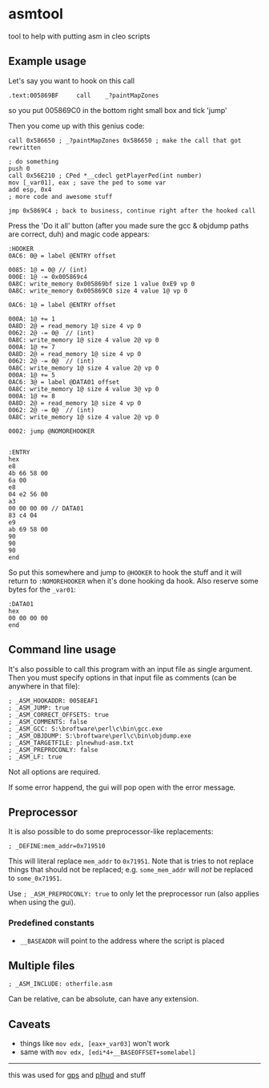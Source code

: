 
# asmtool

tool to help with putting asm in cleo scripts

Example usage
-------------

Let's say you want to hook on this call
```
.text:005869BF     call    _?paintMapZones
```
so you put 005869C0 in the bottom right small box and tick 'jump'

Then you come up with this genius code:
```
call 0x586650 ; _?paintMapZones 0x586650 ; make the call that got rewritten

; do something
push 0
call 0x56E210 ; CPed *__cdecl getPlayerPed(int number)
mov [_var01], eax ; save the ped to some var
add esp, 0x4
; more code and awesome stuff

jmp 0x5869C4 ; back to business, continue right after the hooked call
```

Press the 'Do it all' button (after you made sure the gcc & objdump paths are correct, duh) and magic code appears:

```
:HOOKER
0AC6: 0@ = label @ENTRY offset

0085: 1@ = 0@ // (int)
000E: 1@ -= 0x005869c4
0A8C: write_memory 0x005869bf size 1 value 0xE9 vp 0
0A8C: write_memory 0x005869C0 size 4 value 1@ vp 0

0AC6: 1@ = label @ENTRY offset

000A: 1@ += 1
0A8D: 2@ = read_memory 1@ size 4 vp 0
0062: 2@ -= 0@  // (int)
0A8C: write_memory 1@ size 4 value 2@ vp 0
000A: 1@ += 7
0A8D: 2@ = read_memory 1@ size 4 vp 0
0062: 2@ -= 0@  // (int)
0A8C: write_memory 1@ size 4 value 2@ vp 0
000A: 1@ += 5
0AC6: 3@ = label @DATA01 offset
0A8C: write_memory 1@ size 4 value 3@ vp 0
000A: 1@ += 8
0A8D: 2@ = read_memory 1@ size 4 vp 0
0062: 2@ -= 0@  // (int)
0A8C: write_memory 1@ size 4 value 2@ vp 0

0002: jump @NOMOREHOOKER


:ENTRY
hex
e8
4b 66 58 00 
6a 00 
e8
04 e2 56 00 
a3 
00 00 00 00 // DATA01
83 c4 04 
e9
ab 69 58 00 
90 
90 
90 
end
```

So put this somewhere and jump to `@HOOKER` to hook the stuff and it will return to `:NOMOREHOOKER` when it's done hooking da hook.
Also reserve some bytes for the `_var01`:

```
:DATA01
hex
00 00 00 00
end
```

Command line usage
------------------

It's also possible to call this program with an input file as single argument. Then you must specify options in that input file as comments (can be anywhere in that file):

```
; _ASM_HOOKADDR: 0058EAF1
; _ASM_JUMP: true
; _ASM_CORRECT_OFFSETS: true
; _ASM_COMMENTS: false
; _ASM_GCC: S:\broftware\perl\c\bin\gcc.exe
; _ASM_OBJDUMP: S:\broftware\perl\c\bin\objdump.exe
; _ASM_TARGETFILE: plnewhud-asm.txt
; _ASM_PREPROCONLY: false
; _ASM_LF: true
```

Not all options are required.

If some error happend, the gui will pop open with the error message.

Preprocessor
------------

It is also possible to do some preprocessor-like replacements:
```
; _DEFINE:mem_addr=0x719510
```

This will literal replace `mem_addr` to `0x71951`. Note that is tries to not replace things that should not be replaced; e.g. `some_mem_addr` will _not_ be replaced to `some_0x71951`.

Use `; _ASM_PREPROCONLY: true` to only let the preprocessor run (also applies when using the gui).

### Predefined constants

* `__BASEADDR` will point to the address where the script is placed

Multiple files
--------------

```
; _ASM_INCLUDE: otherfile.asm
```

Can be relative, can be absolute, can have any extension.

Caveats
-------

* things like `mov edx, [eax+_var03]` won't work
* same with `mov edx, [edi*4+__BASEOFFSET+somelabel]`

---

this was used for [gps](../../cleo/gps) and [plhud](../../cleo/plhud) and stuff
